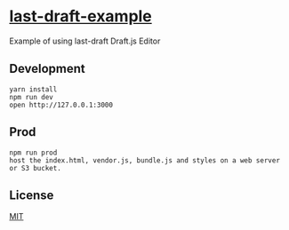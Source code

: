 # [last-draft-example](http://lastdraft.vace.nz)

Example of using last-draft Draft.js Editor

## Development

```
yarn install
npm run dev
open http://127.0.0.1:3000
```

## Prod

```
npm run prod
host the index.html, vendor.js, bundle.js and styles on a web server or S3 bucket.
```

## License

[MIT](http://isekivacenz.mit-license.org/)
